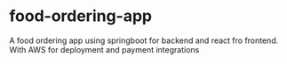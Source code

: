 # food-ordering-app
A food ordering app using springboot for backend and react fro frontend. With AWS for deployment and payment integrations
